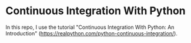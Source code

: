# Continuous Integration With Python

In this repo, I use the tutorial "Continuous Integration With Python: An Introduction" (https://realpython.com/python-continuous-integration/).






